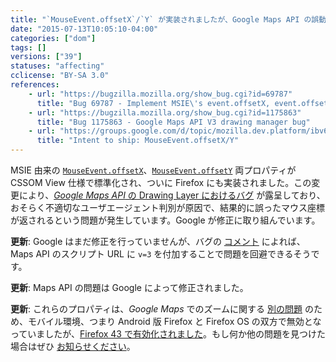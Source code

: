 ```yaml
---
title: "`MouseEvent.offsetX`/`Y` が実装されましたが、Google Maps API の誤動作が確認されています "
date: "2015-07-13T10:05:10-04:00"
categories: ["dom"]
tags: []
versions: ["39"]
statuses: "affecting"
cclicense: "BY-SA 3.0"
references:
    - url: "https://bugzilla.mozilla.org/show_bug.cgi?id=69787"
      title: "Bug 69787 - Implement MSIE\'s event.offsetX, event.offsetY as mouse coordinates inside target element"
    - url: "https://bugzilla.mozilla.org/show_bug.cgi?id=1175863"
      title: "Bug 1175863 - Google Maps API V3 drawing manager bug"
    - url: "https://groups.google.com/d/topic/mozilla.dev.platform/ibv6l2-LG3E/discussion"
      title: "Intent to ship: MouseEvent.offsetX/Y"
---
```

MSIE 由来の [`MouseEvent.offsetX`](https://developer.mozilla.org/ja/docs/Web/API/MouseEvent/offsetX)、[`MouseEvent.offsetY`](https://developer.mozilla.org/ja/docs/Web/API/MouseEvent/offsetY) 両プロパティが CSSOM View 仕様で標準化され、ついに Firefox にも実装されました。この変更により、[*Google Maps API* の Drawing Layer におけるバグ](https://code.google.com/p/gmaps-api-issues/issues/detail?id=8278) が露呈しており、おそらく不適切なユーザエージェント判別が原因で、結果的に誤ったマウス座標が返されるという問題が発生しています。Google が修正に取り組んでいます。

**更新**: Google はまだ修正を行っていませんが、バグの [コメント](https://bugzilla.mozilla.org/show_bug.cgi?id=1175863#c24) によれば、Maps API のスクリプト URL に `v=3` を付加することで問題を回避できるそうです。

**更新**: Maps API の問題は Google によって修正されました。

**更新**: これらのプロパティは、*Google Maps* でのズームに関する [別の問題](https://bugzilla.mozilla.org/show_bug.cgi?id=1150284) のため、モバイル環境、つまり Android 版 Firefox と Firefox OS の双方で無効となっていましたが、[Firefox 43 で有効化されました](https://bugzilla.mozilla.org/show_bug.cgi?id=1204841)。もし何か他の問題を見つけた場合はぜひ [お知らせください](https://www.fxsitecompat.com/ja/contribute/)。
